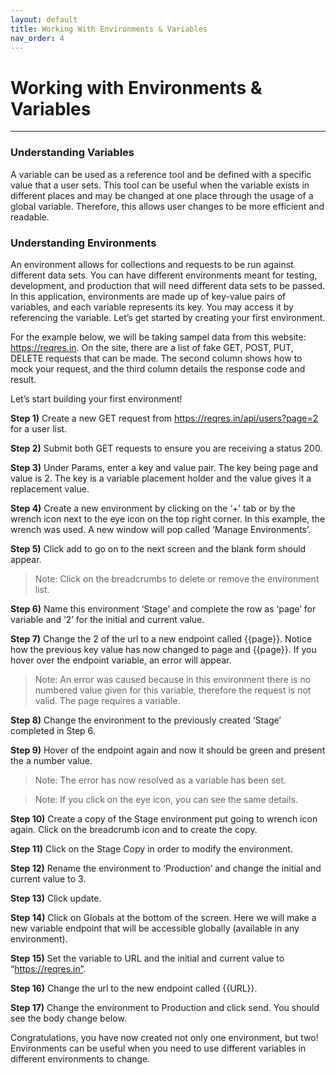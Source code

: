 ```yaml
---
layout: default
title: Working With Environments & Variables
nav_order: 4
---
```


# Working with Environments & Variables
---

### Understanding Variables
A variable can be used as a reference tool and be defined with a specific value that a user sets. This tool can be useful when the variable exists in different places and may be changed at one place through the usage of a global variable. Therefore, this allows user changes to be more efficient and readable. 

### Understanding Environments 
An environment allows for collections and requests to be run against different data sets. You can have different environments meant for testing, development, and production that will need different data sets to be passed. In this application, environments are made up of key-value pairs of variables, and each variable represents its key. You may access it by referencing the variable. Let’s get started by creating your first environment.

For the example below, we will be taking sampel data from this website: https://reqres.in. On the site, there are a list of fake GET, POST, PUT, DELETE requests that can be made. The second column shows how to mock your request, and the third column details the response code and result.


Let’s start building your first environment!

**Step 1)** Create a new GET request from https://reqres.in/api/users?page=2 for a user list.


**Step 2)** Submit both GET requests to ensure you are receiving a status 200.
 
**Step 3)** Under Params, enter a key and value pair. The key being page and value is 2. The key is a variable placement holder and the value gives it a replacement value.

**Step 4)** Create a new environment by clicking on the ‘+’ tab or by the wrench icon next to the eye icon on the top right corner. In this example, the wrench was used. A new window will pop called ‘Manage Environments’. 

**Step 5)** Click add to go on to the next screen and the blank form should appear.

> Note: Click on the breadcrumbs to delete or remove the environment list.

**Step 6)** Name this environment ‘Stage’ and complete the row as ‘page’ for variable and ‘2’ for the initial and current value.

**Step 7)** Change the 2 of the url to a new endpoint called {{page}}. Notice how the previous key value has now changed to page and {{page}}. If you hover over the endpoint variable, an error will appear.

> Note: An error was caused because in this environment there is no numbered value given for this variable, therefore the request is not valid. The page requires a variable.

**Step 8)** Change the environment to the previously created ‘Stage’ completed in Step 6. 

**Step 9)** Hover of the endpoint again and now it should be green and present the a number value. 

> Note: The error has now resolved as a variable has been set.

> Note: If you click on the eye icon,  you can see the same details.

**Step 10)** Create a copy of the Stage environment put going to wrench icon again. Click on the breadcrumb icon and to create the copy. 

**Step 11)** Click on the Stage Copy in order to modify the environment.

**Step 12)** Rename the environment to ‘Production’ and change the initial and current value to 3. 

**Step 13)** Click update.

**Step 14)** Click on Globals at the bottom of the screen. Here we will make a new variable endpoint that will be accessible globally (available in any environment).

**Step 15)** Set the variable to URL and the initial and current value to “https://reqres.in”. 

**Step 16)** Change the url to the new endpoint called {{URL}}.

**Step 17)** Change the environment to Production and click send. You should see the body change below.

Congratulations, you have now created not only one environment, but two!
Environments can be useful when you need to use different variables in different environments to change. 
